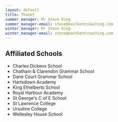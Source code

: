 ```yaml
---
layout: default
title: Thanet
summer_manager: Mr Steve King
summer_manager-email: steve@eastkentcoaching.com
winter_manager: Mr Steve King
winter_manager-email: steve@eastkentcoaching.com
---
```


## Affiliated Schools

- Charles Dickens School
- Chatham & Clarendon Grammar School
- Dane Court Grammar School
- Hartsdown Academy
- King Ethelberts School
- Royal Harbour Academy
- St George's C of E School
- St Lawrence College
- Ursuline College
- Wellesley House School
